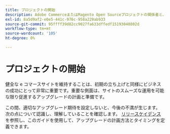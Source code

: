 ```yaml
---
title: プロジェクトの開始
description: Adobe CommerceまたはMagento Open Sourceプロジェクトの関係者と、アップグレードプロセスに関する適切な期待事項を設定します。
exl-id: 8a5d9af2-e0e5-441c-976c-958a229ab933
source-git-commit: 95ffff39d82cc9027fa633dffedf15193040802d
workflow-type: tm+mt
source-wordcount: '105'
ht-degree: 0%

---
```


# プロジェクトの開始

健全な e コマースサイトを維持することは、初期の立ち上げと同様にビジネスの成功にとって非常に重要です。重要な側面は、サイトのスムーズな運用を可能な限り促進するアップグレードの計画と準備です。

この間、適切なアップグレード期待を設定しないと、今後の不満が生じます。 次の点について認識し、理解していることを確認します。 [リリースケイデンス](https://devdocs.magento.com/release/)を参照し、このガイドを使用して、アップグレードの計画方法とタイミングを定義できます。

